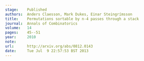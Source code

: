 ```yaml
---
stage:    Published
authors:  Anders Claesson, Mark Dukes, Einar Steingrímsson
title:    Permutations sortable by n-4 passes through a stack
journal:  Annals of Combinatorics
volume:   14
pages:    45--51
year:     2010
note:     
url:      http://arxiv.org/abs/0812.0143
date:     Tue Jul  9 22:57:53 BST 2013
---
```


